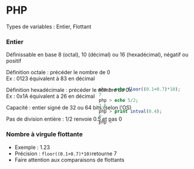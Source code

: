 # PHP
Types de variables : Entier, Flottant

<div grid="~ cols-2 gap-2" m="-t-2">
    <div>
        <h3>Entier</h3>
        <p> Définissable en base 8 (octal), 10 (décimal) ou 16 (hexadécimal), négatif ou positif</p>
        <p>Définition octale : précéder le nombre de 0
        <br/>Ex : 0123 équivalent à 83 en décimal</p>
        <p>Définition hexadécimale : précéder le nombre de 0x
        <br/>Ex : 0x1A équivalent à 26 en décimal</p>
        <p>Capacité : entier signé de 32 ou 64 bits (selon l'OS)</p>
        <p>Pas de division entière  : 1/2 renvoie 0.5 et pas 0</p>
    </div>
    <div>
        <h3>Nombre à virgule flottante</h3>
        <ul>
            <li>Exemple : 1.23</li>
            <li>Précision : <code class="language-php">floor((0.1+0.7)*10)</code>retourne 7</li>
            <li>Faire attention aux comparaisons de flottants</li>
        </ul> 
    </div>
</div>


<div style="position: absolute; top: 300px; right: 80px; width: 400px;">

```php
php > echo floor((0.1+0.7)*10);
7
php > echo 5/2;
2.5
php > print intval(0.4);
0
php >
```

</div>